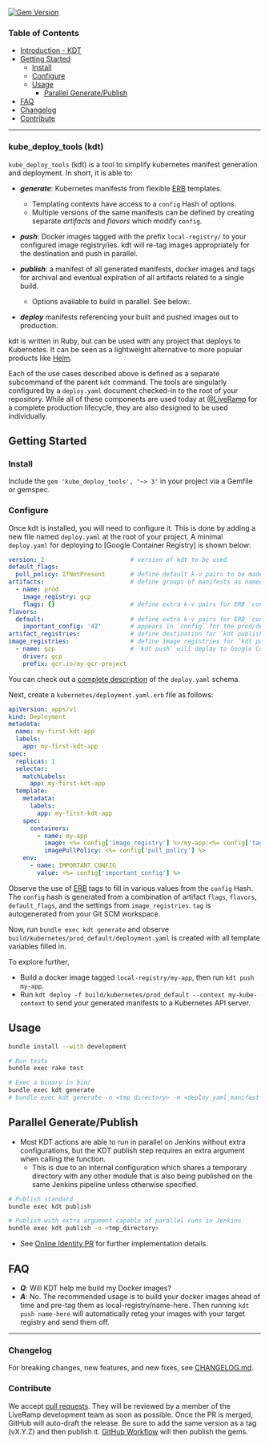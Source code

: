 [![Gem Version](https://badge.fury.io/rb/kube_deploy_tools.svg)](https://badge.fury.io/rb/kube_deploy_tools)


### Table of Contents
- [Introduction - KDT](#kube_deploy_tools-kdt)
- [Getting Started](#getting-started)
    - [Install](#install)
    - [Configure](#configure)
    - [Usage](#configure)
        - [Parallel Generate/Publish](#parallel-generatepublish)
- [FAQ](#faq)
- [Changelog](#changelog)
- [Contribute](#contribute)

---

### kube_deploy_tools (kdt)

`kube_deploy_tools` (kdt) is a tool to simplify kubernetes manifest generation
and deployment. In short, it is able to:

* ***generate***: Kubernetes manifests from flexible [ERB] templates.
  - Templating contexts have access to a `config` Hash of options.
  - Multiple versions of the same manifests can be defined by creating separate *artifacts* and *flavors* which modify `config`.

* ***push***: Docker images tagged with the prefix `local-registry/` to your configured image registry/ies. 
    kdt will re-tag images appropriately for the destination and push in parallel.

* ***publish***: a manifest of all generated manifests, docker images and tags for archival and eventual expiration 
    of all artifacts related to a single build. 
    - Options available to build in parallel. See below:.

* ***deploy*** manifests referencing your built and pushed images out to production.

kdt is written in Ruby, but can be used with any project that deploys to Kubernetes. 
It can be seen as a lightweight alternative to more popular products like [Helm].

Each of the use cases described above is defined as a separate subcommand of the parent `kdt` command. The tools are 
singularly configured by a `deploy.yaml` document checked-in to the root of your repository. While all of these 
components are used today at [@LiveRamp](https://github.com/LiveRamp) for a complete production lifecycle, they are also 
designed to be used individually.

## Getting Started

### Install

Include the `gem 'kube_deploy_tools', '~> 3'` in your project via a Gemfile or gemspec.

### Configure

Once kdt is installed, you will need to configure it. This is done by adding a new file named `deploy.yaml` at the 
root of your project. A minimal `deploy.yaml` for deploying to [Google Container Registry] is shown below:

```yaml
version: 2                        # version of kdt to be used
default_flags:
  pull_policy: IfNotPresent       # define default k-v pairs to be made available in ERB's `config` to all artifacts and flavors
artifacts:                        # define groups of manifests as named artifacts for `kdt generate`
  - name: prod
    image_registry: gcp
    flags: {}                     # define extra k-v pairs for ERB `config` during `kdt generate` for a specific artifact
flavors:
  default:                        # define extra k-v pairs for ERB `config` during `kdt generate` for a specific flavor
    important_config: '42'        # appears in `config` for the prod/default flavor, but nowhere else
artifact_registries:              # define destination for `kdt publish`
image_registries:                 # define image registries for `kdt push`
  - name: gcp                     # `kdt push` will deploy to Google Container Registry
    driver: gcp
    prefix: gcr.io/my-gcr-project
```

You can check out a [complete description](schemas/v2.schema.json) of the `deploy.yaml` schema.

Next, create a `kubernetes/deployment.yaml.erb` file as follows:

```yaml
apiVersion: apps/v1
kind: Deployment
metadata:
  name: my-first-kdt-app
  labels:
    app: my-first-kdt-app
spec:
  replicas: 1
  selector:
    matchLabels:
      app: my-first-kdt-app
  template:
    metadata:
      labels:
        app: my-first-kdt-app
    spec:
      containers:
        - name: my-app
          image: <%= config['image_registry'] %>/my-app:<%= config['tag'] %>
          imagePullPolicy: <%= config['pull_policy'] %>
    env:
      - name: IMPORTANT_CONFIG
        value: <%= config['important_config'] %>
```

Observe the use of [ERB] tags to fill in various values from the `config` Hash. The `config` hash
is generated from a combination of artifact `flags`, `flavors`, `default_flags`, and the settings
from `image_registries`. `tag` is autogenerated from your Git SCM workspace.

Now, run `bundle exec kdt generate` and observe
`build/kubernetes/prod_default/deployment.yaml` is created with all template
variables filled in.

To explore further,
* Build a docker image tagged `local-registry/my-app`, then run `kdt push my-app`.
* Run `kdt deploy -f build/kubernetes/prod_default --context my-kube-context` to send your generated
  manifests to a Kubernetes API server.

## Usage

```bash
bundle install --with development

# Run tests
bundle exec rake test

# Exec a binary in bin/
bundle exec kdt generate
# bundle exec kdt generate -o <tmp_directory> -m <deploy_yaml_manifest_file> -i <tmp_input_directory>
```

## Parallel Generate/Publish
* Most KDT actions are able to run in parallel on Jenkins without extra configurations, but the KDT publish step requires an extra argument when calling the function.
  * This is due to an internal configuration which shares a temporary directory with any other module that is also being published on the same Jenkins pipeline unless otherwise specified.
```bash
# Publish standard
bundle exec kdt publish

# Publish with extra argument capable of parallel runs in Jenkins
bundle exec kdt publish -o <tmp_directory>
```
* See [Online Identity PR](https://github.com/LiveRamp/identity/pull/1939) for further implementation details.


## FAQ

* ***Q***: Will KDT help me build my Docker images?
* ***A***: No. The recommended usage is to build your docker images ahead of time and pre-tag them as local-registry/name-here.
  Then running `kdt push name-here` will automatically retag your images with your target registry and send them off.
---

### Changelog

For breaking changes, new features, and new fixes, see
[CHANGELOG.md](CHANGELOG.md).


### Contribute
We accept [pull requests]. They will be reviewed by a member of the LiveRamp development team as soon as possible.
Once the PR is merged, GitHub will auto-draft the release. Be sure to
add the same version as a tag (vX.Y.Z) and then publish it.
[GitHub Workflow] will then publish the gems.

[GitHub Workflow]: https://github.com/LiveRamp/kube_deploy_tools/blob/master/.github/workflows/release.yml
[pull requests]: https://github.com/LiveRamp/kube_deploy_tools/pulls


[Helm]: https://helm.sh
[ERB]: https://ruby-doc.org/stdlib-2.7.1/libdoc/erb/rdoc/ERB.html
